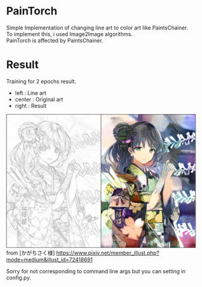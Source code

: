 PainTorch
===
Simple Implementation of changing line art to color art like PaintsChainer.  
To implement this, i used Image2Image algorithms.  
PainTorch is affected by PaintsChainer.

# Result
Training for 2 epochs result.  

- left : Line art
- center : Original art
- right : Result
  
![result.jpg](https://github.com/reppy4620/PainTorch/blob/master/imgs/result.jpg)  
from [かがちさく様] https://www.pixiv.net/member_illust.php?mode=medium&illust_id=72418691  
  
Sorry for not corresponding to command line args but you can setting in config.py.